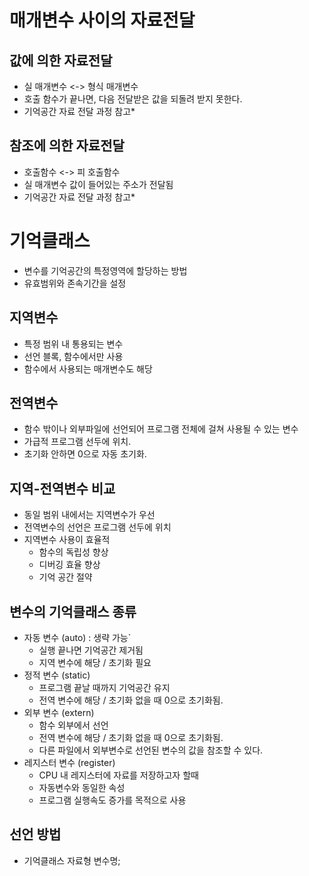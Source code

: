 # 매개변수 사이의 자료전달

## 값에 의한 자료전달
- 실 매개변수 <-> 형식 매개변수
- 호출 함수가 끝나면, 다음 전달받은 값을 되돌려 받지 못한다.
- 기억공간 자료 전달 과정 참고*

## 참조에 의한 자료전달
- 호출함수 <-> 피 호출함수
- 실 매개변수 값이 들어있는 주소가 전달됨
- 기억공간 자료 전달 과정 참고*

# 기억클래스
- 변수를 기억공간의 특정영역에 할당하는 방법
- 유효범위와 존속기간을 설정

## 지역변수
- 특정 범위 내 통용되는 변수
- 선언 블록, 함수에서만 사용
- 함수에서 사용되는 매개변수도 해당

## 전역변수
- 함수 밖이나 외부파일에 선언되어 프로그램 전체에 걸쳐 사용될 수 있는 변수
- 가급적 프로그램 선두에 위치.
- 초기화 안하면 0으로 자동 초기화.

## 지역-전역변수 비교
- 동일 범위 내에서는 지역변수가 우선
- 전역변수의 선언은 프로그램 선두에 위치
- 지역변수 사용이 효율적
    - 함수의 독립성 향상
    - 디버깅 효율 향상
    - 기억 공간 절약

## 변수의 기억클래스 종류
- 자동 변수 (auto) : 생략 가능`
    - 실행 끝나면 기억공간 제거됨
    - 지역 변수에 해당 / 초기화 필요
- 정적 변수 (static)
    - 프로그램 끝날 때까지 기억공간 유지
    - 전역 변수에 해당 / 초기화 없을 때 0으로 초기화됨.
- 외부 변수 (extern)
    - 함수 외부에서 선언
    - 전역 변수에 해당 / 초기화 없을 때 0으로 초기화됨.
    - 다른 파일에서 외부변수로 선언된 변수의 값을 참조할 수 있다.
- 레지스터 변수 (register)
    - CPU 내 레지스터에 자료를 저장하고자 할때
    - 자동변수와 동일한 속성
    - 프로그램 실행속도 증가를 목적으로 사용

## 선언 방법
- 기억클래스 자료형 변수명;

